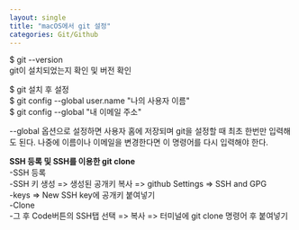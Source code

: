 ```yaml
---
layout: single
title: "macOS에서 git 설정"
categories: Git/Github
---
```


$ git --version<br>
git이 설치되었는지 확인 및 버전 확인

$ git 설치 후 설정<br>
$ git config --global user.name "나의 사용자 이름"<br>
$ git config --global "내 이메일 주소"


--global 옵션으로 설정하면 사용자 홈에 저장되며 git을 설정할 때 최초 한번만 입력해도 된다. 나중에 이름이나 이메일을 변경한다면 이 명령어를 다시 입력해야 한다.

 

**SSH 등록 및 SSH를 이용한 git clone**<br>
-SSH 등록<br>
-SSH 키 생성 => 생성된 공개키 복사 => github Settings => SSH and GPG<br>
-keys => New SSH key에 공개키 붙여넣기<br>
-Clone<br>
-그 후 Code버튼의 SSH탭 선택 => 복사 => 터미널에 git clone 명령어 후 붙여넣기<br>